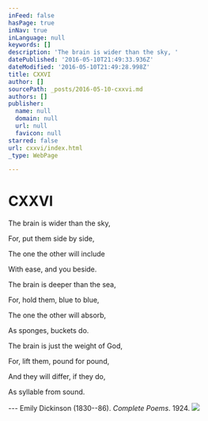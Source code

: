 ```yaml
---
inFeed: false
hasPage: true
inNav: true
inLanguage: null
keywords: []
description: 'The brain is wider than the sky, '
datePublished: '2016-05-10T21:49:33.936Z'
dateModified: '2016-05-10T21:49:28.998Z'
title: CXXVI
author: []
sourcePath: _posts/2016-05-10-cxxvi.md
authors: []
publisher:
  name: null
  domain: null
  url: null
  favicon: null
starred: false
url: cxxvi/index.html
_type: WebPage

---
```

# CXXVI

The brain is wider than the sky, 

For, put them side by side, 

The one the other will include 

With ease, and you beside. 

The brain is deeper than the sea, 

For, hold them, blue to blue, 

The one the other will absorb, 

As sponges, buckets do. 

The brain is just the weight of God, 

For, lift them, pound for pound, 

And they will differ, if they do, 

As syllable from sound.

--- Emily Dickinson (1830--86). _Complete Poems_. 1924\.
![](https://the-grid-user-content.s3-us-west-2.amazonaws.com/9623014f-2510-4185-bd17-db950e22ef23.jpg)